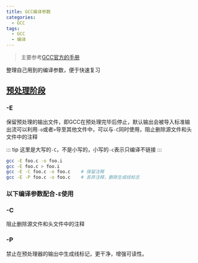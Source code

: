 ```yaml
---
title: GCC编译参数
categories:
  - GCC
tags:
  - GCC
  - 编译
---
```


> 主要参考[GCC官方的手册](https://gcc.gnu.org/onlinedocs/gcc/Invoking-GCC.html#Invoking-GCC)

整理自己用到的编译参数，便于快速复习

## [预处理阶段](https://gcc.gnu.org/onlinedocs/gcc/Preprocessor-Options.html#Preprocessor-Options)

### -E

保留预处理的输出文件，即GCC在预处理完毕后停止，默认输出会被导入标准输出流可以利用`-o`或者`>`导至其他文件中，可以与`-C`同时使用，阻止删除源文件和头文件中的注释

::: tip
这里是大写的`-C`，不是小写的，小写的`-c`表示只编译不链接
:::

```sh
gcc -E foo.c -o foo.i
gcc -E foo.c > foo.i
gcc -E -C foo.c -o foo.c	# 保留注释
gcc -E -P foo.c -o foo.c	# 丢弃注释，删除生成线标志
```

### 以下编译参数配合`-E`使用

### -C

阻止删除源文件和头文件中的注释

### -P

禁止在预处理器的输出中生成线标记，更干净，增强可读性。

